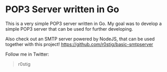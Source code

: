 POP3 Server written in Go
=========================
This is a very simple POP3 server written in Go. My goal was to develop a simple POP3 server that can be used for further developing.

Also check out an SMTP server powered by NodeJS, that can be used together with this project!
https://github.com/r0stig/basic-smtpserver

Follow me in Twitter:
> r0stig

